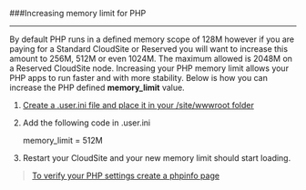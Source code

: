 ###Increasing memory limit for PHP

----------
By default PHP runs in a defined memory scope of 128M however if you are paying for a Standard CloudSite or Reserved you will want to increase this amount to 256M, 512M or even 1024M. The maximum allowed is 2048M on a Reserved CloudSite node. Increasing your PHP memory limit allows your PHP apps to run faster and with more stability. Below is how you can increase the PHP defined **memory_limit** value.



1. [Create a .user.ini file and place it in your /site/wwwroot folder](https://www.gearhost.com/documentation/php-user-ini)

1. Add the following code in .user.ini

    memory_limit = 512M

1. Restart your CloudSite and your new memory limit should start loading.

>[To verify your PHP settings create a phpinfo page](ddd)